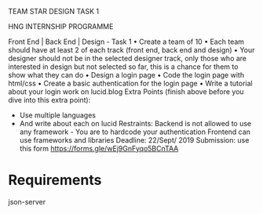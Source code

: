TEAM STAR DESIGN TASK 1

HNG INTERNSHIP PROGRAMME

Front End | Back End | Design - Task 1
•	Create a team of 10
•	Each team should have at least 2 of each track (front end, back end and design)
•	Your designer should not be in the selected designer track, only those who are interested in design but not selected so far, this is a chance for them to show what they can do
•	Design a login page
•	Code the login page with html/css
•	Create a basic authentication for the login page
•	Write a tutorial about your login work on lucid.blog
Extra Points (finish above before you dive into this extra point):
* Use multiple languages
* And write about each on lucid
Restraints:
Backend is not allowed to use any framework - You are to hardcode your authentication
Frontend can use frameworks and libraries
Deadline: 22/Sept/ 2019
Submission: use this form https://forms.gle/wEj9GnFyqo5BCnTAA

# Requirements
json-server